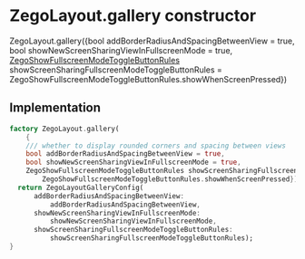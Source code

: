 


# ZegoLayout.gallery constructor







ZegoLayout.gallery({bool addBorderRadiusAndSpacingBetweenView = true, bool showNewScreenSharingViewInFullscreenMode = true, [ZegoShowFullscreenModeToggleButtonRules](../../zego_uikit_prebuilt_live_audio_room/ZegoShowFullscreenModeToggleButtonRules.md) showScreenSharingFullscreenModeToggleButtonRules = ZegoShowFullscreenModeToggleButtonRules.showWhenScreenPressed})





## Implementation

```dart
factory ZegoLayout.gallery(
    {
    /// whether to display rounded corners and spacing between views
    bool addBorderRadiusAndSpacingBetweenView = true,
    bool showNewScreenSharingViewInFullscreenMode = true,
    ZegoShowFullscreenModeToggleButtonRules showScreenSharingFullscreenModeToggleButtonRules =
        ZegoShowFullscreenModeToggleButtonRules.showWhenScreenPressed}) {
  return ZegoLayoutGalleryConfig(
      addBorderRadiusAndSpacingBetweenView:
          addBorderRadiusAndSpacingBetweenView,
      showNewScreenSharingViewInFullscreenMode:
          showNewScreenSharingViewInFullscreenMode,
      showScreenSharingFullscreenModeToggleButtonRules:
          showScreenSharingFullscreenModeToggleButtonRules);
}
```







